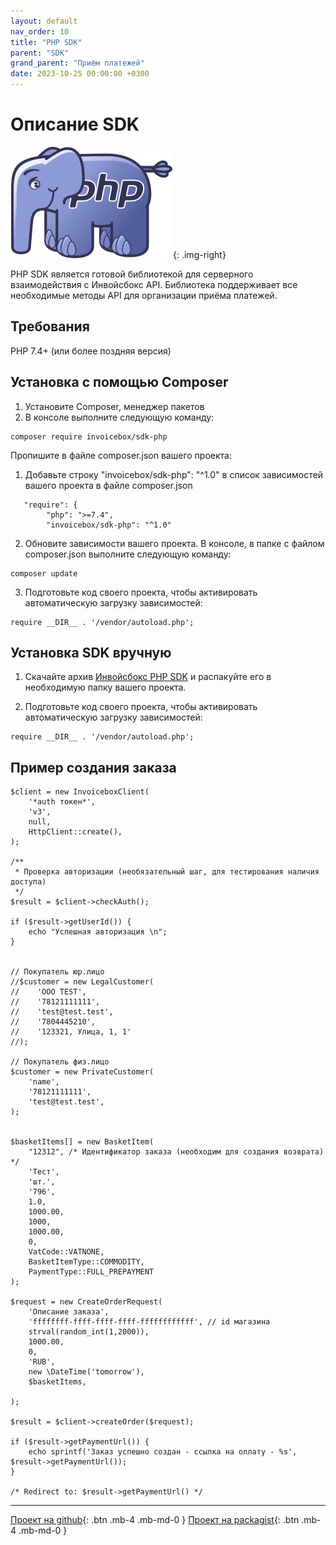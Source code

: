 ```yaml
---
layout: default
nav_order: 10
title: "PHP SDK"
parent: "SDK"
grand_parent: "Приём платежей"
date: 2023-10-25 00:00:00 +0300
---
```


# Описание SDK

![PHP](/assets/images/sdk/php.svg){: .img-right}

PHP SDK является готовой библиотекой для серверного взаимодействия с Инвойсбокс API. Библиотека поддерживает
все необходимые методы API для организации приёма платежей.

## Требования

PHP 7.4+ (или более поздняя версия)

## Установка с помощью Composer

1. Установите Composer, менеджер пакетов
2. В консоле выполните следующую команду:

```
composer require invoicebox/sdk-php
```

Пропишите в файле composer.json вашего проекта:

1. Добавьте строку "invoicebox/sdk-php": "^1.0" в список зависимостей вашего проекта в файле composer.json

```
   "require": {
        "php": ">=7.4",
        "invoicebox/sdk-php": "^1.0"
```

2. Обновите зависимости вашего проекта. В консоле, в папке с файлом composer.json выполните следующую команду:

```
composer update
```

3. Подготовьте код своего проекта, чтобы активировать автоматическую загрузку зависимостей:
 
```
require __DIR__ . '/vendor/autoload.php';
```

## Установка SDK вручную

1. Скачайте архив [Инвойсбокс PHP SDK](https://github.com/invoicebox/sdk-php) и распакуйте его в необходимую папку вашего проекта.

2. Подготовьте код своего проекта, чтобы активировать автоматическую загрузку зависимостей:
 
```
require __DIR__ . '/vendor/autoload.php';
```

## Пример создания заказа

```
$client = new InvoiceboxClient(
    '*auth токен*',
    'v3',
    null,
    HttpClient::create(),
);

/**
 * Проверка авторизации (необязательный шаг, для тестирования наличия доступа)
 */
$result = $client->checkAuth();

if ($result->getUserId()) {
    echo "Успешная авторизация \n";
}


// Покупатель юр.лицо
//$customer = new LegalCustomer(
//    'OOO TEST',
//    '78121111111',
//    'test@test.test',
//    '7804445210',
//    '123321, Улица, 1, 1'
//);

// Покупатель физ.лицо
$customer = new PrivateCustomer(
    'name',
    '78121111111',
    'test@test.test',
);


$basketItems[] = new BasketItem(
    "12312", /* Идентификатор заказа (необходим для создания возврата) */
    'Тест',
    'шт.',
    '796',
    1.0,
    1000.00,
    1000,
    1000.00,
    0,
    VatCode::VATNONE,
    BasketItemType::COMMODITY,
    PaymentType::FULL_PREPAYMENT
);

$request = new CreateOrderRequest(
    'Описание заказа',
    'ffffffff-ffff-ffff-ffff-ffffffffffff', // id магазина
    strval(random_int(1,2000)),
    1000.00,
    0,
    'RUB',
    new \DateTime('tomorrow'),
    $basketItems,

);

$result = $client->createOrder($request);

if ($result->getPaymentUrl()) {
    echo sprintf('Заказ успешно создан - ссылка на оплату - %s', $result->getPaymentUrl());
}

/* Redirect to: $result->getPaymentUrl() */

```


---

[Проект на github](https://github.com/invoicebox/sdk-php){: .btn .mb-4 .mb-md-0 } [Проект на packagist](https://packagist.org/packages/invoicebox/sdk-php){: .btn .mb-4 .mb-md-0 }
